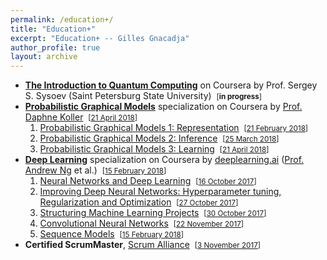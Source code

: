 ```yaml
---
permalink: /education+/
title: "Education+"
excerpt: "Education+ -- Gilles Gnacadja"
author_profile: true
layout: archive
---
```


<link rel="stylesheet" href="/assets/css/my-style.css"/>

* <a class="aa" target="GGnSndWndw" href="https://www.coursera.org/learn/quantum-computing-algorithms/">**The Introduction to Quantum Computing**</a> on Coursera by Prof. Sergey S. Sysoev (Saint Petersburg State University)&nbsp;&nbsp;<small>[**in progress**]</small>
* <a class="aa" target="GGnSndWndw" href="https://www.coursera.org/specializations/probabilistic-graphical-models">**Probabilistic Graphical Models**</a> specialization on Coursera by <a class="aa" target="GGnSndWndw" href="http://ai.stanford.edu/users/koller/">Prof. Daphne Koller</a>&nbsp;&nbsp;<small>[<a class="aa" target="GGnSndWndw" href="https://www.coursera.org/account/accomplishments/specialization/certificate/QYDEHNLAQ232">21 April 2018</a>]</small>
    1. <a class="aa" target="GGnSndWndw" href="https://www.coursera.org/learn/probabilistic-graphical-models">Probabilistic Graphical Models 1: Representation</a>&nbsp;&nbsp;<small>[<a class="aa" target="GGnSndWndw" href="https://www.coursera.org/account/accomplishments/records/RAY5M73TVU45">21 February 2018</a>]</small>
    1. <a class="aa" target="GGnSndWndw" href="https://www.coursera.org/learn/probabilistic-graphical-models-2-inference">Probabilistic Graphical Models 2: Inference</a>&nbsp;&nbsp;<small>[<a class="aa" target="GGnSndWndw" href="https://www.coursera.org/account/accomplishments/records/9QVP2T9PEB5M">25 March 2018</a>]</small>
    1. <a class="aa" target="GGnSndWndw" href="https://www.coursera.org/learn/probabilistic-graphical-models-3-learning">Probabilistic Graphical Models 3: Learning</a>&nbsp;&nbsp;<small>[<a class="aa" target="GGnSndWndw" href="https://www.coursera.org/account/accomplishments/records/9ZVH4JDCCQR6">21 April 2018</a>]</small>
* <a class="aa" target="GGnSndWndw" href="https://www.coursera.org/specializations/deep-learning">**Deep Learning**</a> specialization on Coursera by <a class="aa" target="GGnSndWndw" href="https://www.deeplearning.ai/">deeplearning.ai</a> (<a class="aa" target="GGnSndWndw" href="http://www.andrewng.org/">Prof. Andrew Ng</a> et al.)&nbsp;&nbsp;<small>[<a class="aa" target="GGnSndWndw" href="https://www.coursera.org/account/accomplishments/specialization/certificate/8Q9H9Z3ULNNW">15 February 2018</a>]</small>
    1. <a class="aa" target="GGnSndWndw" href="https://www.coursera.org/learn/neural-networks-deep-learning/">Neural Networks and Deep Learning</a>&nbsp;&nbsp;<small>[<a class="aa" target="GGnSndWndw" href="https://www.coursera.org/account/accomplishments/records/UUCADF6UCTNW">16 October 2017</a>]</small>
    1. <a class="aa" target="GGnSndWndw" href="https://www.coursera.org/learn/deep-neural-network/">Improving Deep Neural Networks: Hyperparameter tuning, Regularization and Optimization</a>&nbsp;&nbsp;<small>[<a class="aa" target="GGnSndWndw" href="https://www.coursera.org/account/accomplishments/records/NW35GRMFMPJN">27 October 2017</a>]</small>
    1. <a class="aa" target="GGnSndWndw" href="https://www.coursera.org/learn/machine-learning-projects/">Structuring Machine Learning Projects</a>&nbsp;&nbsp;<small>[<a class="aa" target="GGnSndWndw" href="https://www.coursera.org/account/accomplishments/records/LWMAPGN77CX7">30 October 2017</a>]</small>
    1. <a class="aa" target="GGnSndWndw" href="https://www.coursera.org/learn/convolutional-neural-networks/">Convolutional Neural Networks</a>&nbsp;&nbsp;<small>[<a class="aa" target="GGnSndWndw" href="https://www.coursera.org/account/accomplishments/records/FELBNFRQ3FZF">22 November 2017</a>]</small>
    1. <a class="aa" target="GGnSndWndw" href="https://www.coursera.org/learn/nlp-sequence-models/">Sequence Models</a>&nbsp;&nbsp;<small>[<a class="aa" target="GGnSndWndw" href="https://www.coursera.org/account/accomplishments/records/DMMW5ZGFM9XY">15 February 2018</a>]</small>
* **Certified ScrumMaster**, <a class="aa" target="GGnSndWndw" href="https://www.scrumalliance.org/about-us">Scrum Alliance</a>&nbsp;&nbsp;<small>[<a class="aa" target="GGnSndWndw" href="https://www.scrumalliance.org/community/profile/ggnacadja">3 November 2017</a>]</small>

